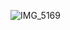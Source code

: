 ![IMG_5169](https://github.com/shubhjain51/Project4/assets/93961647/08f869cf-c5e9-4de3-928c-a802016142a6)
